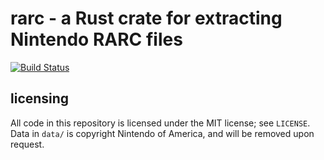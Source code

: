 # rarc - a Rust crate for extracting Nintendo RARC files

[![Build Status](https://travis-ci.com/gcnhax/rarc-rs.svg?branch=master)](https://travis-ci.com/gcnhax/rarc-rs)

## licensing
All code in this repository is licensed under the MIT license; see `LICENSE`. Data in `data/` is copyright Nintendo of America, and will be removed upon request.
